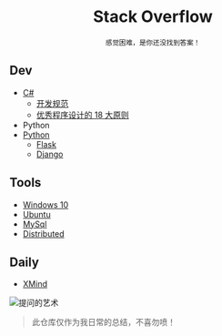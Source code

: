 <div align="center">

# Stack Overflow

`感觉困难，是你还没找到答案！`

</div>

## Dev

- [C#](/csharp/README.md)
    - [开发规范](/csharp/开发规范.md)
    - [优秀程序设计的 18 大原则](/csharp/优秀程序设计的18大原则.md)
- Python
- [Python](/python/README.md)
    - [Flask](/python/flask.md)
    - [Django](/python/django.md)

## Tools

- [Windows 10](/tools/windows.md)
- [Ubuntu](/tools/ubuntu.md)
- [MySql](/tools/mysql.md)
- [Distributed](/tools/distributed.md)

## Daily

- [XMind](/daily/README.md)

![提问的艺术](https://user-images.githubusercontent.com/13598361/64902105-ff3ad500-d6d3-11e9-82f6-89c54276ed31.png)

> 此仓库仅作为我日常的总结，不喜勿喷！